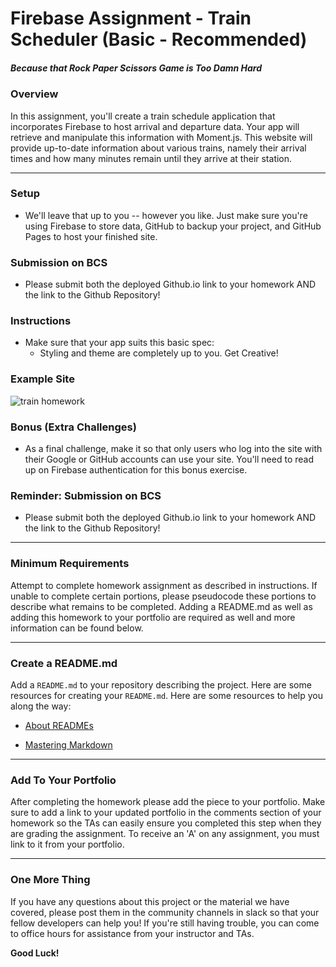 # Firebase Assignment - Train Scheduler (Basic - Recommended)

##### _Because that Rock Paper Scissors Game is Too Damn Hard_

### Overview

In this assignment, you'll create a train schedule application that incorporates Firebase to host arrival and departure data. Your app will retrieve and manipulate this information with Moment.js. This website will provide up-to-date information about various trains, namely their arrival times and how many minutes remain until they arrive at their station.

---

### Setup

- We'll leave that up to you -- however you like. Just make sure you're using Firebase to store data, GitHub to backup your project, and GitHub Pages to host your finished site.

### Submission on BCS

- Please submit both the deployed Github.io link to your homework AND the link to the Github Repository!

### Instructions

- Make sure that your app suits this basic spec:
    <!-- * When adding trains, administrators should be able to submit the following:
      
      * Train Name
      
      * Destination 
      
      * First Train Time -- in military time
      
      * Frequency -- in minutes -->
  <!--
    * Code this app to calculate when the next train will arrive; this should be relative to the current time. -->
    <!-- * Users from many different machines must be able to view same train times. -->
  - Styling and theme are completely up to you. Get Creative!

### Example Site

![train homework](Train_Time_Image.png)

### Bonus (Extra Challenges)

<!-- * Consider updating your "minutes to arrival" and "next train time" text once every minute. This is significantly more challenging; only attempt this if you've completed the actual activity and committed it somewhere on GitHub for safekeeping (and maybe create a second GitHub repo). -->
<!--
- Try adding `update` and `remove` buttons for each train. Let the user edit the row's elements-- allow them to change a train's Name, Destination and Arrival Time (and then, by relation, minutes to arrival). -->

- As a final challenge, make it so that only users who log into the site with their Google or GitHub accounts can use your site. You'll need to read up on Firebase authentication for this bonus exercise.

### Reminder: Submission on BCS

- Please submit both the deployed Github.io link to your homework AND the link to the Github Repository!

---

### Minimum Requirements

Attempt to complete homework assignment as described in instructions. If unable to complete certain portions, please pseudocode these portions to describe what remains to be completed. Adding a README.md as well as adding this homework to your portfolio are required as well and more information can be found below.

---

### Create a README.md

Add a `README.md` to your repository describing the project. Here are some resources for creating your `README.md`. Here are some resources to help you along the way:

- [About READMEs](https://help.github.com/articles/about-readmes/)

- [Mastering Markdown](https://guides.github.com/features/mastering-markdown/)

---

### Add To Your Portfolio

After completing the homework please add the piece to your portfolio. Make sure to add a link to your updated portfolio in the comments section of your homework so the TAs can easily ensure you completed this step when they are grading the assignment. To receive an 'A' on any assignment, you must link to it from your portfolio.

---

### One More Thing

If you have any questions about this project or the material we have covered, please post them in the community channels in slack so that your fellow developers can help you! If you're still having trouble, you can come to office hours for assistance from your instructor and TAs.

**Good Luck!**
